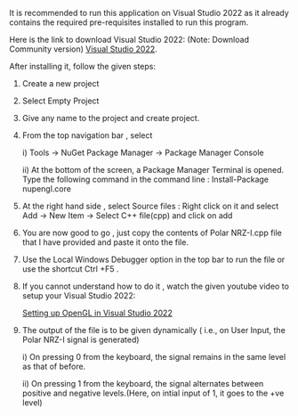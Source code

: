 It is recommended to run this application on Visual Studio 2022 as it already contains the required pre-requisites installed to run this program.

Here is the link to download Visual Studio 2022: (Note: Download Community version)
[Visual Studio 2022](https://visualstudio.microsoft.com/downloads/).

After installing it, follow the given steps:
  1) Create a new project
  2) Select Empty Project
  3) Give any name to the project and create project.
  4) From the top navigation bar , select

       i) Tools -> NuGet Package Manager -> Package Manager Console
     
       ii) At the bottom of the screen, a Package Manager Terminal is opened. Type the following command in the command line : Install-Package nupengl.core
 
  6) At the right hand side , select Source files : Right click on it and select Add -> New Item -> Select C++ file(cpp) and click on add
  7) You are now good to go , just copy the contents of Polar NRZ-I.cpp file that I have provided and paste it onto the file.
  8) Use the Local Windows Debugger option in the top bar to run the file or use the shortcut Ctrl +F5 .
  9) If you cannot understand how to do it , watch the given youtube video to setup your Visual Studio 2022:

       [Setting up OpenGL in Visual Studio 2022](https://youtu.be/PeeyWLzRWGg?si=5SRm5CczUR90dQLi)
     
  11) The output of the file is to be given dynamically ( i.e., on User Input, the Polar NRZ-I signal is generated)
      
        i)  On pressing 0 from the keyboard, the signal remains in the same level as that of before.
     
        ii) On pressing 1 from the keyboard, the signal alternates between positive and negative levels.(Here, on intial input of 1, it goes to the +ve level)
      
